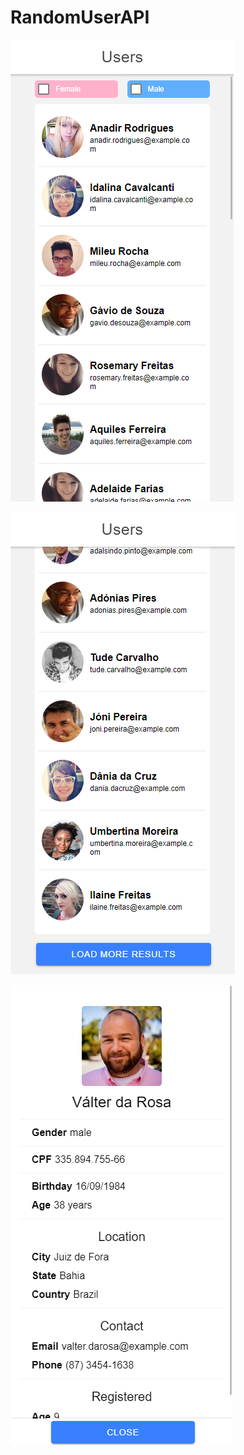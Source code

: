 # RandomUserAPI

![](/src/assets/img/screen_1.png)

![](/src/assets/img/screen_2.png)

![](/src/assets/img/screen_3.png)

